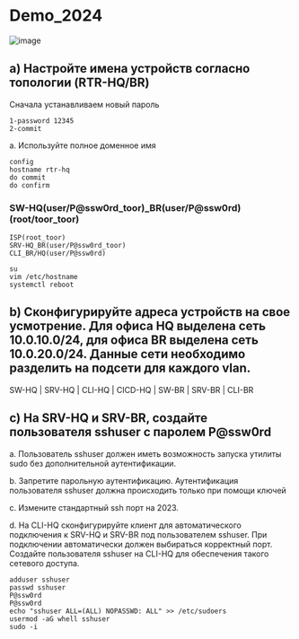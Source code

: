 # Demo_2024
![image](https://github.com/Julia666666666666666666/Demo_2024/assets/148867585/a71144c8-fc18-4933-b6c6-b6d87e91b2c0)


## a)	Настройте имена устройств согласно топологии (RTR-HQ/BR)
Cначала устанавливаем новый пароль
```
1-password 12345
2-commit
```
a.	Используйте полное доменное имя
```
config
hostname rtr-hq
do commit
do confirm
```
### SW-HQ(user/P@ssw0rd_toor)_BR(user/P@ssw0rd)(root/toor_toor) 
```
ISP(root_toor)
SRV-HQ_BR(user/P@ssw0rd_toor)
CLI_BR/HQ(user/P@ssw0rd)
```

```
su
vim /etc/hostname
systemctl reboot
```
## b)	Сконфигурируйте адреса устройств на свое усмотрение. Для офиса HQ выделена сеть 10.0.10.0/24, для офиса BR выделена сеть 10.0.20.0/24. Данные сети необходимо разделить на подсети для каждого vlan.

SW-HQ | SRV-HQ | CLI-HQ | CICD-HQ | SW-BR | SRV-BR | CLI-BR

## c)	На SRV-HQ и SRV-BR, создайте пользователя sshuser с паролем P@ssw0rd

a.	Пользователь sshuser должен иметь возможность запуска утилиты sudo без дополнительной аутентификации.

b.	Запретите парольную аутентификацию. Аутентификация пользователя sshuser должна происходить только при помощи ключей

c.	Измените стандартный ssh порт на 2023.

d.	На CLI-HQ сконфигурируйте клиент для автоматического подключения к SRV-HQ и SRV-BR под пользователем sshuser. При подключении автоматически должен выбираться корректный порт. Создайте пользователя sshuser на CLI-HQ для обеспечения такого сетевого доступа.

```
adduser sshuser
passwd sshuser
P@ssw0rd
P@ssw0rd
echo "sshuser ALL=(ALL) NOPASSWD: ALL" >> /etc/sudoers
usermod -aG whell sshuser
sudo -i
```
